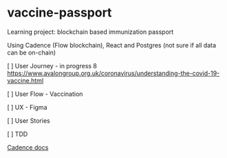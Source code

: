 # vaccine-passport
Learning project: blockchain based immunization passport

Using Cadence (Flow blockchain), React and Postgres (not sure if all data can be on-chain)

[ ] User Journey - in progress
8 https://www.avalongroup.org.uk/coronavirus/understanding-the-covid-19-vaccine.html

[ ] User Flow - Vaccination

[ ] UX - Figma

[ ] User Stories

[ ] TDD


[Cadence docs](https://docs.onflow.org/cadence)
